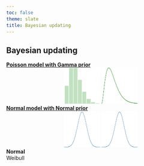 ```yaml
---
toc: false
theme: slate
title: Bayesian updating
---
```


<style>

.hero {
  display: flex;
  flex-direction: column;
  align-items: center;
  font-family: var(--sans-serif);
  margin: 4rem 0 8rem;
  text-wrap: balance;
  text-align: center;
}

.hero h1 {
  margin: 2rem 0;
  max-width: none;
  font-size: 14vw;
  font-weight: 900;
  line-height: 1;
  background: linear-gradient(30deg, var(--theme-foreground-focus), currentColor);
  -webkit-background-clip: text;
  -webkit-text-fill-color: transparent;
  background-clip: text;
}

.hero h2 {
  margin: 0;
  max-width: 34em;
  font-size: 20px;
  font-style: initial;
  font-weight: 500;
  line-height: 1.5;
  color: var(--theme-foreground-muted);
}

@media (min-width: 640px) {
  .hero h1 {
    font-size: 90px;
  }
}

</style>

## Bayesian updating

<div class="grid grid-cols-4">
  <div class="card">
    <a href="distributions/poisson"><b>Poisson model with Gamma prior</b><br></a>
    <center><img src="images/plt_poisson.svg" alt="Poisson distribution image" 
      style="width:96px;height:96px;">
    <img src="images/plt_gamma.svg" alt="Gamma distribution image" 
      style="width:96px;height:96px;">
    </center>
  </div>
  <div class="card">
    <a href="distributions/poisson"><b>Normal model with Normal prior</b><br></a>
    <center><img src="images/plt_normal.svg" alt="Normal distribution image" 
      style="width:96px;height:96px;">
    <img src="images/plt_normal.svg" alt="Normal distribution image" 
      style="width:96px;height:96px;">
    </center>
  </div>
  <div class="card">
    <b>Normal</b>
  </div>
  <div class="card">
    Weibull
  </div>
</div>

